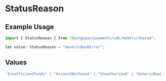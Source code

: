# StatusReason

## Example Usage

```typescript
import { StatusReason } from "@wingspan/payments/sdk/models/shared";

let value: StatusReason = "GenericBankError";
```

## Values

```typescript
"InsufficientFunds" | "AccountNotFound" | "Unauthorized" | "GenericBankError" | "GenericCardError" | "CardCurrencyNotSupported" | "CardExpired" | "CardInputInvalid"
```